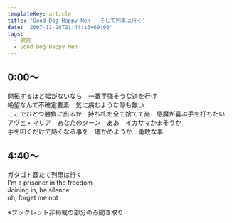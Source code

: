 ```yaml
---
templateKey: article
title: 'Good Dog Happy Men - そして列車は行く'
date: '2007-11-28T21:44:16+09:00'
tags:
  - 歌詞
  - Good Dog Happy Men
---
```

## 0:00～

開拓するほど幅がないなら　一番手強そうな道を行け<br>
絶望なんて不確定要素　気に病むような隙も無い<br>
ここでひとつ勝負に出るか　持ち札を全て捨てて尚　悪魔が喜ぶ手を打ちたい<br>
アヴェ・マリア　あなたのターン　ああ　イカサマかまそうか<br>
手を叩くだけで熱くなる事を　確かめようか　勇敢な事<br>

## 4:40～

ガタゴト音たて列車は行く<br>
I'm a prisoner in the freedom<br>
Joining in, be silence<br>
oh, forget me not

※ブックレット非掲載の部分のみ聞き取り
